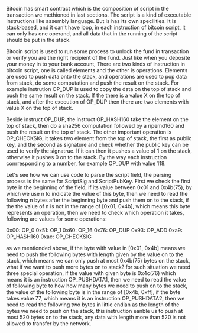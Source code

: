 Bitcoin has smart contract which is the composition of script in the transaction we methioned in last sections. The script is a kind of executable instructions like assembly language.
But is has its own specilities. It is stack-based, and it can't have loop, in each instruction of bitcoin script, it can only has one operand, and all data that in the running of the
script should be put in the stack.

Bitcoin script is used to run some process to unlock the fund in transaction or verify you are the right recipient of the fund. Just like when you deposite your money in to your bank
account, There are two kinds of instruction in bitcoin script, one is called elements and the other is operations. Elements are used to push data onto the stack, and operations are used
to pop data from stack, do some computation and push the result on the stack. For example instrution OP_DUP is used to copy the data on the top of stack and push the same result on the 
stack. If the there is a value X on the top of stack, and after the execution of OP_DUP then there are two elements with value X on the top of stack.

Beside instruct OP_DUP, the instruct OP_HASH160 take the element on the top of stack, then do a sha256 computation followed by a ripemd160 and push the result on the top of stack. The other
important operation is OP_CHECKSIG, it takes two element from the top of stack, the first as public key, and the second as signature and check whether the public key can be used to verify the
signatrue. If it can then it pushes a value of 1 on the stack, otherwise it pushes 0 on to the stack. By the way each instruction conrresponding to a number, for example OP_DUP with value 118.

Let's see how we can use code to parse the script field, the parsing process is the same for ScriptSig and ScriptPubKey. First we check the first byte in the beginning of the field, if its value 
between 0x01 and 0x4b(75), by which we use n to indicate the value of this byte, then we need to read the following n bytes after the beginning byte and push them on to the stack, 
if the the value of n is not in the range of [0x01, 0x4b], which means this byte represents an operation, then we need to check which operation it takes, following are values for some operations:

0x00: OP_0
0x51: OP_1
0x60: OP_16
0x76: OP_DUP
0x93: OP_ADD
0xa9: OP_HASH160
0xac: OP_CHECKSIG

as we mentionded above, if the byte with value in [0x01, 0x4b] means we need to push the following bytes with length given by the value on to the stack, which means we can only push at most 0x4b(75) bytes
on the stack, what if we want to push more bytes on to stack? for such situation we need three special operation, if the value with given byte is 0x4c(76) which means it is an instruction OP_PUSHDATA1,
then we need to read the value of following byte to how how many bytes we need to push on to the stack, the value of the following byte is in the range of [0x4b, 0xff], if the byte takes value 77, which means
it is an instruction OP_PUSHDATA2, then we need to read the following two bytes in little endian as the length of the bytes we need to push on the stack, 
this instruction eanble us to push at most 520 bytes on to the stack, any data with length more than 520 is not allowed to transfer by the network. 





